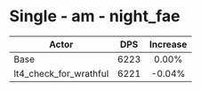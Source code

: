 # Single - am - night_fae
| Actor | DPS | Increase |
|---|:---:|:---:|
|Base|6223|0.00%|
|lt4_check_for_wrathful|6221|-0.04%|
